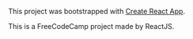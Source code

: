 This project was bootstrapped with [Create React App](https://github.com/facebookincubator/create-react-app).

This is a FreeCodeCamp project made by ReactJS.
